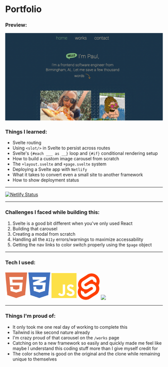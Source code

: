 # Portfolio

### Preview:
<img src='./src/resources/preview.png' alt='home page snapshot' width='550' />

### Things I learned:
  - Svelte routing
  - Using `<slot/>` in Svelte to persist across routes
  - Svelte's `{#each ___ as __}` loop and `{#if}` conditional rendering setup
  - How to build a custom image carousel from scratch
  - The `+layout.svelte` and `+page.svelte` system
  - Deploying a Svelte app with `Netlify`
  - What it takes to convert even a small site to another framework 
  - How to show deployment status 
  
---

  [![Netlify Status](https://api.netlify.com/api/v1/badges/5bf80542-9f1b-4946-ad0a-42a59533f52b/deploy-status)](https://app.netlify.com/sites/jpaulsisson-svelte/deploys)

---

### Challenges I faced while building this:
  1. Svelte is a good bit different when you've only used React
  2. Building that carousel
  3. Creating a modal from scratch
  4. Handling all the `A11y` errors/warnings to maximize accessability
  5. Getting the nav links to color switch properly using the `$page` object

---

### Tech I used:
<img src='./src/resources/HTML-icon.svg' width="70">
<img src='./src/resources/CSS-icon.svg' width="70"> 
<img src='./src/resources/JS-icon.svg' width="80">
<img src='./src/resources/svelte-icon.svg' width="70">
<img src='https://upload.wikimedia.org/wikipedia/commons/thumb/d/d5/Tailwind_CSS_Logo.svg/128px-Tailwind_CSS_Logo.svg.png' width="115" />


---

### Things I'm proud of:
  - It only took me one real day of working to complete this
  - Tailwind is like second nature already
  - I'm crazy proud of that carousel on the `/works` page
  - Catching on to a new framework so easily and quickly made me feel like maybe I understand this coding stuff more than I give myself credit for
  - The color scheme is good on the original and the clone while remaining unique to themselves